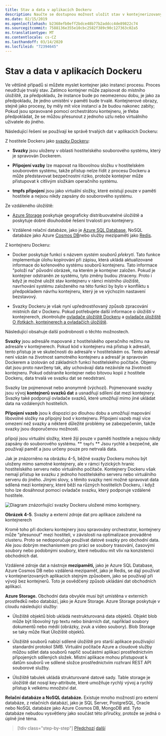 ```yaml
---
title: Stav a data v aplikacích Dockeru
description: Naučte se dostupnou možnost uložit stav v kontejnerizovaných aplikacích.
ms.date: 02/15/2019
ms.openlocfilehash: b2368efb0eff2bdce48b77b2addcc4de89822c74
ms.sourcegitcommit: 7588136e355e10cbc2582f389c90c127363c02a5
ms.translationtype: MT
ms.contentlocale: cs-CZ
ms.lasthandoff: 03/14/2020
ms.locfileid: "72394645"
---
```

# <a name="state-and-data-in-docker-applications"></a>Stav a data v aplikacích Dockeru

Ve většině případů si můžete myslet kontejner jako instanci procesu. Proces neudržuje trvalý stav. Zatímco kontejner může zapisovat do místního úložiště, za předpokladu, že instance bude po neomezenou dobu, je jako za předpokladu, že jedno umístění v paměti bude trvalé. Kontejnerové obrazy, stejně jako procesy, by měly mít více instancí a že budou nakonec zabity; Pokud jsou spravované pomocí orchestrátoru kontejneru, je třeba předpokládat, že se můžou přesunout z jednoho uzlu nebo virtuálního uživatele do jiného.

Následující řešení se používají ke správě trvalých dat v aplikacích Dockeru:

Z hostitele Dockeru jako [svazky Dockeru](https://docs.docker.com/engine/admin/volumes/):

- **Svazky** jsou uloženy v oblasti hostitelského souborového systému, který je spravován Dockerem.

- **Připojení vazby** lze mapovat na libovolnou složku v hostitelském souborovém systému, takže přístup nelze řídit z procesu Dockeru a může představovat bezpečnostní riziko, protože kontejner může přistupovat k citlivým složkám operačního systému.

- **tmpfs připojení** jsou jako virtuální složky, které existují pouze v paměti hostitele a nejsou nikdy zapsány do souborového systému.

Ze vzdáleného úložiště:

- [Azure Storage](https://azure.microsoft.com/documentation/services/storage/) poskytuje geograficky distribuovatelné úložiště a poskytuje dobré dlouhodobé řešení trvalosti pro kontejnery.

- Vzdálené relační databáze, jako je [Azure SQL Database](https://azure.microsoft.com/services/sql-database/), NoSQL databáze jako Azure [Cosmos DB](https://docs.microsoft.com/azure/cosmos-db/introduction)nebo služby mezipaměti jako [Redis](https://redis.io/).

Z kontejneru Dockeru:

- Docker poskytuje funkci s názvem *systém souborů překrytí*. Tato funkce implementuje úlohu kopírování při zápisu, která ukládá aktualizované informace do kořenového systému souborů kontejneru. Tato informace "položí na" původní obrázek, na kterém je kontejner založen. Pokud je kontejner odstraněn ze systému, tyto změny budou ztraceny. Proto i když je možné uložit stav kontejneru v rámci místního úložiště, navrhování systému založeného na této funkci by bylo v konfliktu s předpokladem návrhu kontejneru, který je ve výchozím nastavení bezstavový.

- Svazky Dockeru je však nyní upřednostňovaný způsob zpracování místních dat v Dockeru. Pokud potřebujete další informace o úložišti v kontejnerech, zkontrolujte [ovladače úložiště Dockeru](https://docs.docker.com/engine/userguide/storagedriver/) a [ovladače úložiště O ifotkách, kontejnerech a ovladačích úložiště](https://docs.docker.com/engine/userguide/storagedriver/imagesandcontainers/).

Následující obsahuje další podrobnosti o těchto možnostech.

**Svazky** jsou adresáře mapované z hostitelského operačního režimu na adresáře v kontejnerech. Pokud kód v kontejneru má přístup k adresáři, tento přístup je ve skutečnosti do adresáře v hostitelském os. Tento adresář není vázán na životnost samotného kontejneru a adresář je spravován Dockerem a izolován od základních funkcí hostitelského počítače. Objemy dat jsou proto navrženy tak, aby uchovávají data nezávisle na životnosti kontejneru. Pokud odstraníte kontejner nebo bitovou kopii z hostitele Dockeru, data trvalá ve svazku dat se neodstraní.

Svazky lze pojmenovat nebo anonymně (výchozí). Pojmenované svazky jsou vývoj **kontejnerů svazků dat** a usnadňují sdílení dat mezi kontejnery. Svazky také podporují ovladače svazků, které umožňují mimo jiné ukládat data na vzdálených hostitelích.

**Připojení vazeb** jsou k dispozici po dlouhou dobu a umožňují mapování libovolné složky na přípojný bod v kontejneru. Připojení vazeb mají více omezení než svazky a některé důležité problémy se zabezpečením, takže svazky jsou doporučenou možností.

připojí jsou virtuální složky, které žijí pouze v paměti hostitele a nejsou nikdy zapsány do souborového systému. ** `tmpfs` ** Jsou rychlé a bezpečné, ale používají paměť a jsou určeny pouze pro netrvalá data.

Jak je znázorněno na obrázku 4-5, běžné svazky Dockeru mohou být uloženy mimo samotné kontejnery, ale v rámci fyzických hranic hostitelského serveru nebo virtuálního počítače. Kontejnery Dockeru však nemají přístup ke svazku z jednoho hostitelského serveru nebo virtuálního serveru do jiného. Jinými slovy, s těmito svazky není možné spravovat data sdílená mezi kontejnery, které běží na různých hostitelích Dockeru, i když toho lze dosáhnout pomocí ovladače svazku, který podporuje vzdálené hostitele.

![Diagram znázorňující svazky Dockeru uložené mimo kontejnery.](./media/state-and-data-in-docker-applications/container-based-application-external-data-sources.png)

**Obrázek 4-5**. Svazky a externí zdroje dat pro aplikace založené na kontejnerech

Kromě toho při dockeru kontejnery jsou spravovány orchestrator, kontejnery může "přesunout" mezi hostiteli, v závislosti na optimalizace prováděné clusteru. Proto se nedoporučuje používat datové svazky pro obchodní data. Ale jsou dobrým mechanismem pro práci se soubory trasování, časovými soubory nebo podobnými soubory, které nebudou mít vliv na konzistenci obchodních dat.

Vzdálené zdroje dat a nástroje **mezipaměti,** jako je Azure SQL Database, Azure Cosmos DB nebo vzdálená mezipaměť, jako je Redis, se dají používat v kontejnerizovaných aplikacích stejným způsobem, jako se používají při vývoji bez kontejnerů. Toto je osvědčený způsob ukládání dat obchodních aplikací.

**Azure Storage.** Obchodní data obvykle musí být umístěna v externích prostředků nebo databází, jako je Azure Storage. Azure Storage poskytuje v cloudu následující služby:

- Úložiště objektů blob ukládá nestrukturovaná data objektů. Objekt blob může být libovolný typ textu nebo binárních dat, například soubory dokumentů nebo médií (obrázky, zvuk a video soubory). Blob Storage se taky může říkat Úložiště objektů.

- Úložiště souborů nabízí sdílené úložiště pro starší aplikace používající standardní protokol SMB. Virtuální počítače Azure a cloudové služby můžou sdílet data souborů napříč součástmi aplikací prostřednictvím připojených sdílených složek. Místní aplikace mohou přistupovat k datům souborů ve sdílené složce prostřednictvím rozhraní REST API souborové služby.

- Úložiště tabulek ukládá strukturované datové sady. Table storage je úložiště dat nosql key-attribute, které umožňuje rychlý vývoj a rychlý přístup k velkému množství dat.

**Relační databáze a NoSQL databáze.** Existuje mnoho možností pro externí databáze, z relačních databází, jako je SQL Server, PostgreSQL, Oracle nebo NoSQL databáze jako Azure Cosmos DB, MongoDB atd. Tyto databáze nebudou vysvětleny jako součást této příručky, protože se jedná o úplně jiné téma.

>[!div class="step-by-step"]
>[Předchozí](monolithic-applications.md)
>[další](soa-applications.md)

